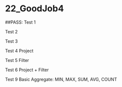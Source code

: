 22_GoodJob4
===========
##PASS:
Test 1

Test 2

Test 3

Test 4 Project

Test 5 Filter

Test 6 Project + Filter

Test 9 Basic Aggregate: MIN, MAX, SUM, AVG, COUNT
